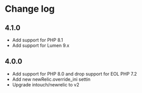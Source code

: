 # Change log

## 4.1.0

* Add support for PHP 8.1
* Add support for Lumen 9.x

## 4.0.0

* Add support for PHP 8.0 and drop support for EOL PHP 7.2
* Add new newRelic.override_ini settin
* Upgrade intouch/newrelic to v2
